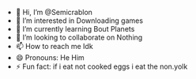 - 👋 Hi, I’m @Semicrablon
- 👀 I’m interested in Downloading games
- 🌱 I’m currently learning Bout Planets
- 💞️ I’m looking to collaborate on Nothing
- 📫 How to reach me Idk
- 😄 Pronouns: He Him 
- ⚡ Fun fact: if i eat not cooked eggs i eat the non.yolk

<!---
Semicrablon/Semicrablon is a ✨ special ✨ repository because its `README.md` (this file) appears on your GitHub profile.
You can click the Preview link to take a look at your changes.
--->
